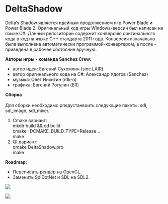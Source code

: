 # DeltaShadow
Delta’s Shadow является идейным продолжением игр Power Blade и Power Blade 2. Оригинальный код игры Windows-версии был написан на языке C#. Данный репозиторий содержит конверсию оригинального кода в код на языке C++ стандарта 2011 года. Конверсия изначально была выполнена автоматически программой-конвертером, а после - приведена в рабочее состояние вручную.

**Авторы игры - команда Sanchez Crew:**
- автор идеи: Евгений Сухомлин (sinc LAIR)
- автор оригинального кода на C#: Александр Удотов (Sanchez)
- музыка: Олег Никитин (n1k-o)
- графика: Евгений Рогулин (ER)

**Сборка**<br><br>
Для сборки необходимо рпедустанвоить следующие пакеты: sdl, sdl_image, sdl_mixer.<br>
1) Cmake вариант:<br>
mkdir build && cd build<br>
cmake -DCMAKE_BUILD_TYPE=Release ..<br>
make<br>
2) Qt вариант:<br>
qmake DeltaShadow.pro<br>
make<br>

**Roadmap:**
- Переписать рендер на OpenGL.
- Заменить SdlDotNet и SDL на SDL2.

![](https://i.ibb.co/ctVSpS2/01.jpg)

![](https://i.ibb.co/hMKYxxC/02.png)

